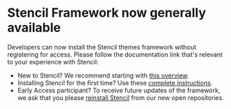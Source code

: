 # Stencil Framework now generally available

Developers can now install the Stencil themes framework without registering for access. Please follow the documentation link that's relevant to your experience with Stencil:

* New to Stencil? We recommend starting with [this overview][1].
* Installing Stencil for the first time? Use these [complete instructions][2].
* Early Access participant? To receive future updates of the framework, we ask that you please [reinstall Stencil][3] from our new open repositories.

[1]: https://stencil.bigcommerce.com/docs
[2]: https://stencil.bigcommerce.com/docs/installing-and-launching-stencil-1
[3]: https://stencil.bigcommerce.com/docs/early-access-please-reinstall
